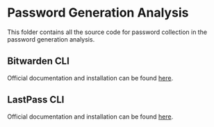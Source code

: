 # Password Generation Analysis
This folder contains all the source code for password collection in the password generation analysis. 

## Bitwarden CLI

Official documentation and installation can be found [here](https://bitwarden.com/help/cli/).

## LastPass CLI

Official documentation and installation can be found [here](https://github.com/lastpass/lastpass-cli).


